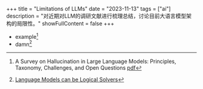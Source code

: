 +++
title = "Limitations of LLMs"
date = "2023-11-13"
tags = ["ai"]
description = "对近期对LLM的调研文献进行梳理总结，讨论目前大语言模型架构的局限性。"
showFullContent = false
+++

- example[^1]
- damn[^2]


[^1]: A Survey on Hallucination in Large Language Models: Principles, Taxonomy, Challenges, and Open Questions [pdf](https://arxiv.org/pdf/2311.05232.pdf)
[^2]: [Language Models can be Logical Solvers](https://arxiv.org/pdf/2311.06158.pdf)
[^3]: [Large Language Models Cannot Self-Correct Reasoning Yet](https://arxiv.org/pdf/2310.01798.pdf)
[^4]: [Can Large Language Models Infer Causation from Correlation?](https://arxiv.org/pdf/2306.05836.pdf)
[^5]: [Can Large Language Models Really Improve by Self-critiquing Their Own Plans?](https://arxiv.org/pdf/2310.08118.pdf)
[^6]: [GPT-4 Doesn't Know It's Wrong: An Analysis of Iterative Prompting for Reasoning Problems](https://arxiv.org/pdf/2310.12397.pdf)